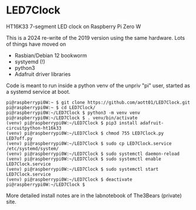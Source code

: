 # LED7Clock
HT16K33 7-segment LED clock on Raspberry Pi Zero W

This is a 2024 re-write of the 2019 version using the same hardware. Lots of things have moved on
- Rasbian/Debian 12 bookworm
- systyemd (!)
- python3
- Adafruit driver libraries

Code is meant to run inside a python venv of the unpriv "pi" user, started as a systemd service at boot.

```
pi@raspberrypi0W:~ $ git clone https://github.com/aott01/LED7Clock.git
pi@raspberrypi0W:~ $ cd LED7Clock/
pi@raspberrypi0W:~/LED7Clock $ python3 -m venv venv
pi@raspberrypi0W:~/LED7Clock $ . venv/bin/activate
(venv) pi@raspberrypi0W:~/LED7Clock $ pip3 install adafruit-circuitpython-ht16k33
(venv) pi@raspberrypi0W:~/LED7Clock $ chmod 755 LED7Clock.py LED7off.py
(venv) pi@raspberrypi0W:~/LED7Clock $ sudo cp LED7Clock.service /etc/systemd/system/
(venv) pi@raspberrypi0W:~/LED7Clock $ sudo systemctl daemon-reload
(venv) pi@raspberrypi0W:~/LED7Clock $ sudo systemctl enable LED7Clock.service
(venv) pi@raspberrypi0W:~/LED7Clock $ sudo systemctl start LED7Clock.service
(venv) pi@raspberrypi0W:~/LED7Clock $ deactivate
pi@raspberrypi0W:~/LED7Clock $ 
```

More detailed install notes are in the labnotebook of The3Bears (private) site.
